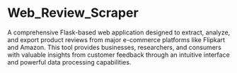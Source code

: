 # Web_Review_Scraper
A comprehensive Flask-based web application designed to extract, analyze, and export product reviews from major e-commerce platforms like Flipkart and Amazon. This tool provides businesses, researchers, and consumers with valuable insights from customer feedback through an intuitive interface and powerful data processing capabilities.
